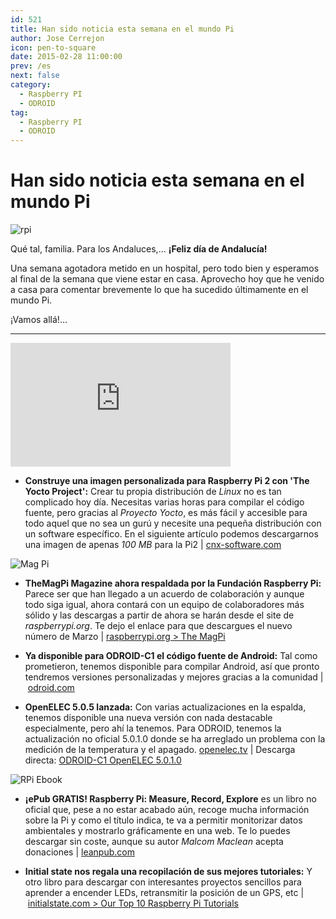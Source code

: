```yaml
---
id: 521
title: Han sido noticia esta semana en el mundo Pi
author: Jose Cerrejon
icon: pen-to-square
date: 2015-02-28 11:00:00
prev: /es
next: false
category:
  - Raspberry PI
  - ODROID
tag:
  - Raspberry PI
  - ODROID
---
```


# Han sido noticia esta semana en el mundo Pi

![rpi](/images/2015/02/all_rpi_togheter_min.jpg)

Qué tal, familia. Para los Andaluces,... **¡Feliz día de Andalucía!**

Una semana agotadora metido en un hospital, pero todo bien y esperamos al final de la semana que viene estar en casa. Aprovecho hoy que he venido a casa para comentar brevemente lo que ha sucedido últimamente en el mundo Pi.

¡Vamos allá!...

- - -
<iframe width="352" height="198" src="https://www.youtube.com/embed/7WaPZ5wyRsM?rel=0" frameborder="0" allowfullscreen></iframe>

* **Construye una imagen personalizada para Raspberry Pi 2 con 'The Yocto Project':** Crear tu propia distribución de *Linux* no es tan complicado hoy día. Necesitas varias horas para compilar el código fuente, pero gracias al *Proyecto Yocto*, es más fácil y accesible para todo aquel que no sea un gurú y necesite una pequeña distribución con un software específico. En el siguiente artículo podemos descargarnos una imagen de apenas *100 MB* para la Pi2 | [cnx-software.com](http://www.cnx-software.com/2015/02/27/yocto-project-raspberry-pi-2-board-minimal-image/)

![Mag Pi](/images/2015/02/new_magpi.png)

* **TheMagPi Magazine ahora respaldada por la Fundación Raspberry Pi:** Parece ser que han llegado a un acuerdo de colaboración y aunque todo siga igual, ahora contará con un equipo de colaboradores más sólido y las descargas a partir de ahora se harán desde el site de *raspberrypi.org*. Te dejo el enlace para que descargues el nuevo número de Marzo | [raspberrypi.org > The MagPi](http://www.raspberrypi.org/magpi/issues/31/)

* **Ya disponible para ODROID-C1 el código fuente de Android:** Tal como prometieron, tenemos disponible para compilar Android, así que pronto tendremos versiones personalizadas y mejores gracias a la comunidad | [odroid.com](http://odroid.com/dokuwiki/doku.php?id=en:c1_building_android)

* **OpenELEC 5.0.5 lanzada:** Con varias actualizaciones en la espalda, tenemos disponible una nueva versión con nada destacable especialmente, pero ahí la tenemos. Para ODROID, tenemos la actualización no oficial 5.0.1.0 donde se ha arreglado un problema con la medición de la temperatura y el apagado. [openelec.tv](http://openelec.tv/get-openelec) | Descarga directa: [ODROID-C1 OpenELEC 5.0.1.0](https://github.com/zalaare/OpenELEC-Odroid/archive/5.0.1.0.tar.gz)

![RPi Ebook](/images/2015/02/RPi_measure_book.png)

* **¡ePub GRATIS! Raspberry Pi: Measure, Record, Explore** es un libro no oficial que, pese a no estar acabado aún, recoge mucha información sobre la Pi y como el título indica, te va a permitir monitorizar datos ambientales y mostrarlo gráficamente en una web. Te lo puedes descargar sin coste, aunque su autor *Malcom Maclean* acepta donaciones | [leanpub.com](https://leanpub.com/RPiMRE)

* **Initial state nos regala una recopilación de sus mejores tutoriales:** Y otro libro para descargar con interesantes proyectos sencillos para aprender a encender LEDs, retransmitir la posición de un GPS, etc | [initialstate.com > Our Top 10 Raspberry Pi Tutorials](http://blog.initialstate.com/top-10-raspberry-pi-tutorials/)
